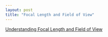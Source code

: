 ```yaml
---
layout: post
title: "Focal Length and Field of View"
---
```

[Understanding Focal Length and Field of View](https://www.edmundoptics.com/resources/application-notes/imaging/understanding-focal-length-and-field-of-view/)
